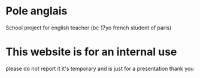 # Pole anglais
School project for english teacher (bc 17yo french student of paris)
# This website is for an internal use
please do not report it it's temporary and is just for a presentation thank you
